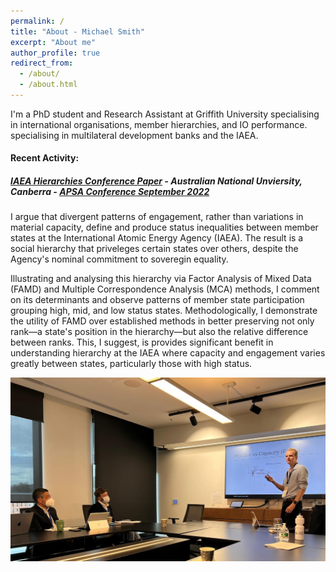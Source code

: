 ```yaml
---
permalink: /
title: "About - Michael Smith"
excerpt: "About me"
author_profile: true
redirect_from: 
  - /about/
  - /about.html
---
```


I'm a PhD student and Research Assistant at Griffith University specialising in international organisations, member hierarchies, and IO performance. specialising in multilateral development banks and the IAEA.
  
  
  
#### Recent Activity:
##### [IAEA Hierarchies Conference Paper](/talks/2022_09_APSA_IAEA) - Australian National Unviersity, Canberra - [APSA Conference September 2022](https://politicsir.cass.anu.edu.au/events/2022-apsa-annual-conference)
I argue that divergent patterns of engagement, rather than variations in material capacity, define and produce status inequalities between member states  at the International Atomic Energy Agency (IAEA). The result is a social hierarchy that priveleges certain states over others, despite the Agency's nominal commitment to soveregin equality.

Illustrating and analysing this hierarchy via Factor Analysis of Mixed Data (FAMD) and Multiple Correspondence Analysis (MCA) methods, I comment on its determinants and observe patterns of member state participation grouping high, mid, and low status states. Methodologically, I demonstrate the utility of FAMD over established methods 
in better preserving not only rank—a state's position in the hierarchy—but also the relative difference between ranks. This, I suggest, is provides significant benefit in understanding hierarchy at the IAEA where capacity and engagement varies greatly between states, particularly those with high status. 

![International Relations Stream #3, Monday September 26 2022](/images/APSA_2022_09_Talk_Image.png)

